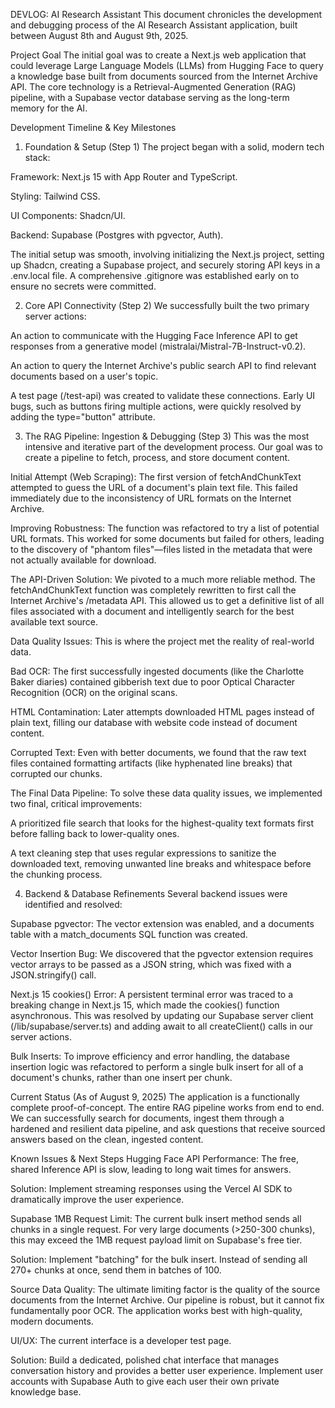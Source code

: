 DEVLOG: AI Research Assistant
This document chronicles the development and debugging process of the AI Research Assistant application, built between August 8th and August 9th, 2025.

Project Goal
The initial goal was to create a Next.js web application that could leverage Large Language Models (LLMs) from Hugging Face to query a knowledge base built from documents sourced from the Internet Archive API. The core technology is a Retrieval-Augmented Generation (RAG) pipeline, with a Supabase vector database serving as the long-term memory for the AI.

Development Timeline & Key Milestones
1. Foundation & Setup (Step 1)
The project began with a solid, modern tech stack:

Framework: Next.js 15 with App Router and TypeScript.

Styling: Tailwind CSS.

UI Components: Shadcn/UI.

Backend: Supabase (Postgres with pgvector, Auth).

The initial setup was smooth, involving initializing the Next.js project, setting up Shadcn, creating a Supabase project, and securely storing API keys in a .env.local file. A comprehensive .gitignore was established early on to ensure no secrets were committed.

2. Core API Connectivity (Step 2)
We successfully built the two primary server actions:

An action to communicate with the Hugging Face Inference API to get responses from a generative model (mistralai/Mistral-7B-Instruct-v0.2).

An action to query the Internet Archive's public search API to find relevant documents based on a user's topic.

A test page (/test-api) was created to validate these connections. Early UI bugs, such as buttons firing multiple actions, were quickly resolved by adding the type="button" attribute.

3. The RAG Pipeline: Ingestion & Debugging (Step 3)
This was the most intensive and iterative part of the development process. Our goal was to create a pipeline to fetch, process, and store document content.

Initial Attempt (Web Scraping): The first version of fetchAndChunkText attempted to guess the URL of a document's plain text file. This failed immediately due to the inconsistency of URL formats on the Internet Archive.

Improving Robustness: The function was refactored to try a list of potential URL formats. This worked for some documents but failed for others, leading to the discovery of "phantom files"—files listed in the metadata that were not actually available for download.

The API-Driven Solution: We pivoted to a much more reliable method. The fetchAndChunkText function was completely rewritten to first call the Internet Archive's /metadata API. This allowed us to get a definitive list of all files associated with a document and intelligently search for the best available text source.

Data Quality Issues: This is where the project met the reality of real-world data.

Bad OCR: The first successfully ingested documents (like the Charlotte Baker diaries) contained gibberish text due to poor Optical Character Recognition (OCR) on the original scans.

HTML Contamination: Later attempts downloaded HTML pages instead of plain text, filling our database with website code instead of document content.

Corrupted Text: Even with better documents, we found that the raw text files contained formatting artifacts (like hyphenated line breaks) that corrupted our chunks.

The Final Data Pipeline: To solve these data quality issues, we implemented two final, critical improvements:

A prioritized file search that looks for the highest-quality text formats first before falling back to lower-quality ones.

A text cleaning step that uses regular expressions to sanitize the downloaded text, removing unwanted line breaks and whitespace before the chunking process.

4. Backend & Database Refinements
Several backend issues were identified and resolved:

Supabase pgvector: The vector extension was enabled, and a documents table with a match_documents SQL function was created.

Vector Insertion Bug: We discovered that the pgvector extension requires vector arrays to be passed as a JSON string, which was fixed with a JSON.stringify() call.

Next.js 15 cookies() Error: A persistent terminal error was traced to a breaking change in Next.js 15, which made the cookies() function asynchronous. This was resolved by updating our Supabase server client (/lib/supabase/server.ts) and adding await to all createClient() calls in our server actions.

Bulk Inserts: To improve efficiency and error handling, the database insertion logic was refactored to perform a single bulk insert for all of a document's chunks, rather than one insert per chunk.

Current Status (As of August 9, 2025)
The application is a functionally complete proof-of-concept. The entire RAG pipeline works from end to end. We can successfully search for documents, ingest them through a hardened and resilient data pipeline, and ask questions that receive sourced answers based on the clean, ingested content.

Known Issues & Next Steps
Hugging Face API Performance: The free, shared Inference API is slow, leading to long wait times for answers.

Solution: Implement streaming responses using the Vercel AI SDK to dramatically improve the user experience.

Supabase 1MB Request Limit: The current bulk insert method sends all chunks in a single request. For very large documents (>250-300 chunks), this may exceed the 1MB request payload limit on Supabase's free tier.

Solution: Implement "batching" for the bulk insert. Instead of sending all 270+ chunks at once, send them in batches of 100.

Source Data Quality: The ultimate limiting factor is the quality of the source documents from the Internet Archive. Our pipeline is robust, but it cannot fix fundamentally poor OCR. The application works best with high-quality, modern documents.

UI/UX: The current interface is a developer test page.

Solution: Build a dedicated, polished chat interface that manages conversation history and provides a better user experience. Implement user accounts with Supabase Auth to give each user their own private knowledge base.
